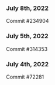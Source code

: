 ### July 8th, 2022

Commit #234904

### July 5th, 2022

Commit #314353


### July 4th, 2022

Commit #72281

